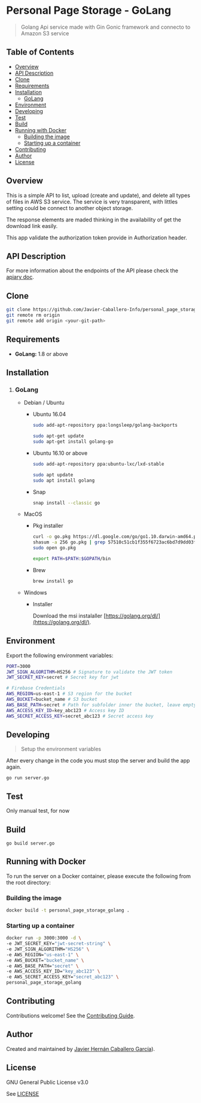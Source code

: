 # Personal Page Storage - GoLang

> Golang Api service made with Gin Gonic framework and connecto to Amazon S3 service

## Table of Contents

-   [Overview](https://github.com/Javier-Caballero-Info/personal_page_storage_golangtree/master/README.md#overview)
-   [API Description](https://github.com/Javier-Caballero-Info/personal_page_storage_golangtree/master/README.md#api_description)
-   [Clone](https://github.com/Javier-Caballero-Info/personal_page_storage_golangtree/master/README.md#clone)
- [Requirements](https://github.com/Javier-Caballero-Info/personal_page_storage_golangtree/master#requirements)
- [Installation](https://github.com/Javier-Caballero-Info/personal_page_storage_golangtree/master#installation)
	- [GoLang](https://github.com/Javier-Caballero-Info/personal_page_storage_golangtree/master#golang)
- [Environment](https://github.com/Javier-Caballero-Info/personal_page_storage_golangtree/master#environment)
- [Developing](https://github.com/Javier-Caballero-Info/personal_page_storage_golangtree/master#developing)
- [Test](https://github.com/Javier-Caballero-Info/personal_page_storage_golangtree/master#test)
- [Build](https://github.com/Javier-Caballero-Info/personal_page_storage_golangtree/master#build)
- [Running with Docker](https://github.com/Javier-Caballero-Info/personal_page_storage_golangtree/master#running-with-docker)
	- [Building the image](https://github.com/Javier-Caballero-Info/personal_page_storage_golangtree/master#building-the-image)
	- [Starting up a container](https://github.com/Javier-Caballero-Info/personal_page_storage_golangtree/master#starting-up-a-container)
- [Contributing](https://github.com/Javier-Caballero-Info/personal_page_storage_golangtree/master#contributing)
- [Author](https://github.com/Javier-Caballero-Info/personal_page_storage_golangtree/master#author)
- [License](https://github.com/Javier-Caballero-Info/personal_page_storage_golangtree/master#license)

## Overview

This is a simple API to list, upload (create and update), and delete all types of files in AWS S3 service.
The service is very transparent, with littles setting could be connect to another object storage.

The response elements are maded thinking in the availability of get the download link easily.

This app validate the authorization token provide in Authorization header.

## API Description

For more information about the endpoints of the API please check the [apiary doc](https://personalpagestoragegolang.docs.apiary.io).

## Clone

```bash
git clone https://github.com/Javier-Caballero-Info/personal_page_storage_golang.git
git remote rm origin
git remote add origin <your-git-path>
```

## Requirements

* **GoLang:** 1.8 or above

## Installation

1. ### GoLang

    - Debian / Ubuntu

        - Ubuntu 16.04

            ```Bash
            sudo add-apt-repository ppa:longsleep/golang-backports
            ```

            ```bash
            sudo apt-get update
            sudo apt-get install golang-go
            ```

        - Ubuntu 16.10 or above

            ```bash
            sudo add-apt-repository ppa:ubuntu-lxc/lxd-stable
            ```

            ```bash
            sudo apt update
            sudo apt install golang
            ```
        - Snap

            ```Bash
            snap install --classic go
            ```
    - MacOS

        - Pkg installer

            ```bash
            curl -o go.pkg https://dl.google.com/go/go1.10.darwin-amd64.pkg
            shasum -a 256 go.pkg | grep 57510c51cb1f355f6723ac6bd7d9dd03facad474cbdb806db6ea2b616435dfdf
            sudo open go.pkg
            ```

            ```bash
            export PATH=$PATH:$GOPATH/bin
            ```

        - Brew
            ```bash
            brew install go
            ```

    - Windows

        - Installer

            Download the msi instalaller [https://golang.org/dl/](https://golang.org/dl/).

## Environment

Export the following environment variables:

```bash
PORT=3000
JWT_SIGN_ALGORITHM=HS256 # Signature to validate the JWT token
JWT_SECRET_KEY=secret # Secret key for jwt

# Firebase Credentials
AWS_REGION=us-east-1 # S3 region for the bucket
AWS_BUCKET=bucket_name # S3 bucket
AWS_BASE_PATH=secret # Path for subfolder inner the bucket, leave empty for root
AWS_ACCESS_KEY_ID=key_abc123 # Access key ID
AWS_SECRET_ACCESS_KEY=secret_abc123 # Secret access key
```

## Developing

>Setup the environment variables

After every change in the code you must stop the server and build the app again.

```
go run server.go
```

## Test

Only manual test, for now

## Build

```
go build server.go
```


## Running with Docker

To run the server on a Docker container, please execute the following from the root directory:

### Building the image
```bash
docker build -t personal_page_storage_golang .
```
### Starting up a container
```bash
docker run -p 3000:3000 -d \
-e JWT_SECRET_KEY="jwt-secret-string" \
-e JWT_SIGN_ALGORITHM="HS256" \
-e AWS_REGION="us-east-1" \
-e AWS_BUCKET="bucket_name" \
-e AWS_BASE_PATH="secret" \
-e AWS_ACCESS_KEY_ID="key_abc123" \
-e AWS_SECRET_ACCESS_KEY="secret_abc123" \
personal_page_storage_golang
```
## Contributing

Contributions welcome! See the  [Contributing Guide](https://github.com/Javier-Caballero-Info/personal_page_storage_golangblob/master/CONTRIBUTING.md).

## Author

Created and maintained by [Javier Hernán Caballero García](https://javiercaballero.info)).

## License

GNU General Public License v3.0

See  [LICENSE](https://github.com/Javier-Caballero-Info/personal_page_storage_golangblob/master/LICENSE)
